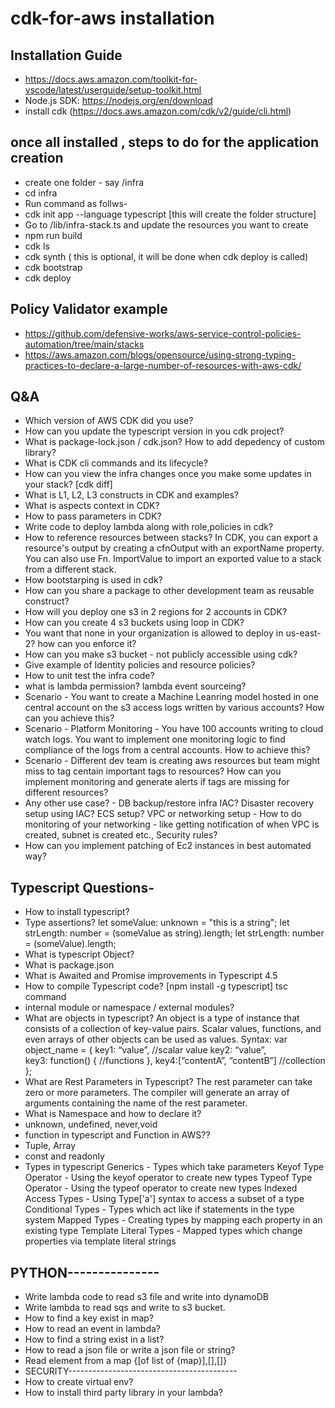 # cdk-for-aws installation
## Installation Guide
 - https://docs.aws.amazon.com/toolkit-for-vscode/latest/userguide/setup-toolkit.html
 - Node.js SDK: https://nodejs.org/en/download
 - install cdk (https://docs.aws.amazon.com/cdk/v2/guide/cli.html)

## once all installed , steps to do for the application creation
 - create one folder - say /infra
 - cd infra
 - Run command as follws-
  - cdk init app --language typescript [this will create the folder structure]
  - Go to /lib/infra-stack.ts and update the resources you want to create
  - npm run build
  - cdk ls
  - cdk synth ( this is optional, it will be done when cdk deploy is called)
  - cdk bootstrap
  - cdk deploy

## Policy Validator example
 - https://github.com/defensive-works/aws-service-control-policies-automation/tree/main/stacks
 - https://aws.amazon.com/blogs/opensource/using-strong-typing-practices-to-declare-a-large-number-of-resources-with-aws-cdk/

## Q&A
 - Which version of AWS CDK did you use?
 - How can you update the typescript version in you cdk project?
 - What is package-lock.json / cdk.json? How to add depedency of custom library?
 - What is CDK cli commands and its lifecycle?
 - How can you view the infra changes once you make some updates in your stack? [cdk diff]
 - What is L1, L2, L3 constructs in CDK and examples?
 - What is aspects context in CDK?
 - How to pass parameters in CDK?
 - Write code to deploy lambda along with role,policies in cdk?
 - How to reference resources between stacks?
 In CDK, you can export a resource's output by creating a cfnOutput with an exportName property. You can also use Fn. ImportValue to import an exported value to a stack from a different stack.
 - How bootstarping is used in cdk?
 - How can you share a package to other development team as reusable construct?
 - How will you deploy one s3 in 2 regions for 2 accounts in CDK?
 - How can you create 4 s3 buckets  using loop in CDK?
 - You want that none in your organization is allowed to deploy in us-east-2? how can you enforce it?
 - How can you make s3 bucket - not publicly accessible using cdk?
 - Give example of Identity policies and resource policies?
 - How to unit test the infra code?
 - what is lambda permission? lambda event sourceing?
 - Scenario - You want to create a Machine Leanring model hosted in one central account on the s3 access logs written by various  accounts? How can you achieve this?
 - Scenario - Platform Monitoring - You have 100 accounts writing to cloud watch logs. You want to implement one monitoring logic to find compliance of the logs from a central accounts. How to achieve this?
 - Scenario - Different dev team is creating aws resources but team might miss to tag centain important tags to resources? How can you implement monitoring and generate alerts if tags are missing for different resources?
 - Any other use case? - DB backup/restore infra IAC? Disaster recovery setup using IAC? ECS setup?
   VPC or networking setup - How to do monitoring of your networking - like getting notification of
    when VPC is created, subnet is created etc., Security rules?
 - How can you implement patching of Ec2 instances in best automated way?
 
## Typescript Questions-
 - How to install typescript?
 - Type assertions? 
    let someValue: unknown = "this is a string";
    let strLength: number = (someValue as string).length; 
    let strLength: number = (<string>someValue).length;
 - What is typescript Object?
 - What is package.json
 - What is Awaited and Promise improvements in Typescript 4.5
 - How to compile Typescript code? [npm install -g typescript] tsc command
 - internal module or namespace / external modules?
 - What are objects in typescript?
   An object is a type of instance that consists of a collection of key-value pairs. Scalar values, functions, and even arrays of other objects can be used as values.
Syntax:
var object_name = { 
   key1: “value”, //scalar value 
   key2: “value”,  
   key3: function() {
      //functions 
   }, 
   key4:[“contentA”, “contentB”] //collection  
};
 - What are Rest Parameters in Typescript? The rest parameter can take zero or more parameters. The compiler will generate an array of arguments containing the name of the rest parameter.
 - What is Namespace and how to declare it?
 - unknown, undefined, never,void
 - function in typescript and Function in AWS??
 - Tuple, Array
 - const and readonly
 - Types in typescript
    Generics - Types which take parameters
Keyof Type Operator - Using the keyof operator to create new types
Typeof Type Operator - Using the typeof operator to create new types
Indexed Access Types - Using Type['a'] syntax to access a subset of a type
Conditional Types - Types which act like if statements in the type system
Mapped Types - Creating types by mapping each property in an existing type
Template Literal Types - Mapped types which change properties via template literal strings
## PYTHON---------------
 - Write lambda code to read s3 file and write into dynamoDB
 - Write lambda to read sqs and write to s3 bucket.
 - How to find a key exist in map?
 - How to read an event in lambda?
 - How to find a string exist in a list?
 - How to read a json file or write a json file or string?
 - Read element from a map {[of list of {map}],[],[]}
 - SECURITY------------------------------------------
 - How to create virtual env?
 - How to install third party library in your lambda?
